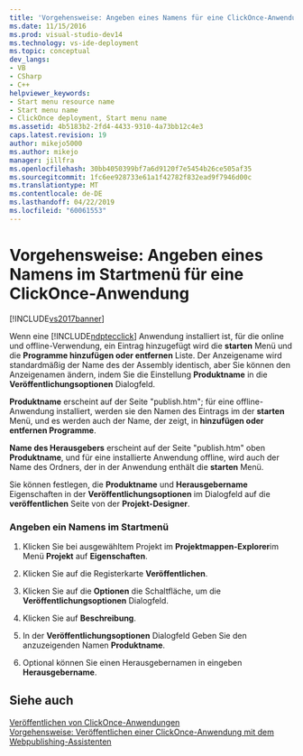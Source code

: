 ```yaml
---
title: 'Vorgehensweise: Angeben eines Namens für eine ClickOnce-Anwendung im Menü | Microsoft-Dokumentation'
ms.date: 11/15/2016
ms.prod: visual-studio-dev14
ms.technology: vs-ide-deployment
ms.topic: conceptual
dev_langs:
- VB
- CSharp
- C++
helpviewer_keywords:
- Start menu resource name
- Start menu name
- ClickOnce deployment, Start menu name
ms.assetid: 4b5183b2-2fd4-4433-9310-4a73bb12c4e3
caps.latest.revision: 19
author: mikejo5000
ms.author: mikejo
manager: jillfra
ms.openlocfilehash: 30bb4050399bf7a6d9120f7e5454b26ce505af35
ms.sourcegitcommit: 1fc6ee928733e61a1f42782f832ead9f7946d00c
ms.translationtype: MT
ms.contentlocale: de-DE
ms.lasthandoff: 04/22/2019
ms.locfileid: "60061553"
---
```

# <a name="how-to-specify-a-start-menu-name-for-a-clickonce-application"></a>Vorgehensweise: Angeben eines Namens im Startmenü für eine ClickOnce-Anwendung
[!INCLUDE[vs2017banner](../includes/vs2017banner.md)]

Wenn eine [!INCLUDE[ndptecclick](../includes/ndptecclick-md.md)] Anwendung installiert ist, für die online und offline-Verwendung, ein Eintrag hinzugefügt wird die **starten** Menü und die **Programme hinzufügen oder entfernen** Liste. Der Anzeigename wird standardmäßig der Name des der Assembly identisch, aber Sie können den Anzeigenamen ändern, indem Sie die Einstellung **Produktname** in die **Veröffentlichungsoptionen** Dialogfeld.  
  
 **Produktname** erscheint auf der Seite "publish.htm"; für eine offline-Anwendung installiert, werden sie den Namen des Eintrags im der **starten** Menü, und es werden auch der Name, der zeigt, in **hinzufügen oder entfernen Programme**.  
  
 **Name des Herausgebers** erscheint auf der Seite "publish.htm" oben **Produktname**, und für eine installierte Anwendung offline, wird auch der Name des Ordners, der in der Anwendung enthält die **starten**  Menü.  
  
 Sie können festlegen, die **Produktname** und **Herausgebername** Eigenschaften in der **Veröffentlichungsoptionen** im Dialogfeld auf die **veröffentlichen** Seite von der **Projekt-Designer**.  
  
### <a name="to-specify-a-start-menu-name"></a>Angeben ein Namens im Startmenü  
  
1. Klicken Sie bei ausgewähltem Projekt im **Projektmappen-Explorer**im Menü **Projekt** auf **Eigenschaften**.  
  
2. Klicken Sie auf die Registerkarte **Veröffentlichen**.  
  
3. Klicken Sie auf die **Optionen** die Schaltfläche, um die **Veröffentlichungsoptionen** Dialogfeld.  
  
4. Klicken Sie auf **Beschreibung**.  
  
5. In der **Veröffentlichungsoptionen** Dialogfeld Geben Sie den anzuzeigenden Namen **Produktname**.  
  
6. Optional können Sie einen Herausgebernamen in eingeben **Herausgebername**.  
  
## <a name="see-also"></a>Siehe auch  
 [Veröffentlichen von ClickOnce-Anwendungen](../deployment/publishing-clickonce-applications.md)   
 [Vorgehensweise: Veröffentlichen einer ClickOnce-Anwendung mit dem Webpublishing-Assistenten](../deployment/how-to-publish-a-clickonce-application-using-the-publish-wizard.md)
